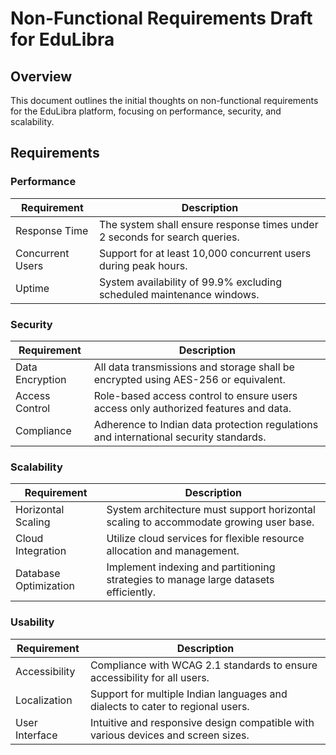 # Non-Functional Requirements Draft for EduLibra

## Overview
This document outlines the initial thoughts on non-functional requirements for the EduLibra platform, focusing on performance, security, and scalability.

## Requirements

### Performance
| Requirement               | Description                                                                             |
|---------------------------|-----------------------------------------------------------------------------------------|
| Response Time             | The system shall ensure response times under 2 seconds for search queries.              |
| Concurrent Users          | Support for at least 10,000 concurrent users during peak hours.                          |
| Uptime                    | System availability of 99.9% excluding scheduled maintenance windows.                   |

### Security
| Requirement               | Description                                                                             |
|---------------------------|-----------------------------------------------------------------------------------------|
| Data Encryption           | All data transmissions and storage shall be encrypted using AES-256 or equivalent.       |
| Access Control            | Role-based access control to ensure users access only authorized features and data.     |
| Compliance                | Adherence to Indian data protection regulations and international security standards.  |

### Scalability
| Requirement               | Description                                                                             |
|---------------------------|-----------------------------------------------------------------------------------------|
| Horizontal Scaling        | System architecture must support horizontal scaling to accommodate growing user base.   |
| Cloud Integration         | Utilize cloud services for flexible resource allocation and management.                 |
| Database Optimization     | Implement indexing and partitioning strategies to manage large datasets efficiently.    |

### Usability
| Requirement               | Description                                                                             |
|---------------------------|-----------------------------------------------------------------------------------------|
| Accessibility             | Compliance with WCAG 2.1 standards to ensure accessibility for all users.                |
| Localization              | Support for multiple Indian languages and dialects to cater to regional users.          |
| User Interface            | Intuitive and responsive design compatible with various devices and screen sizes.       |
